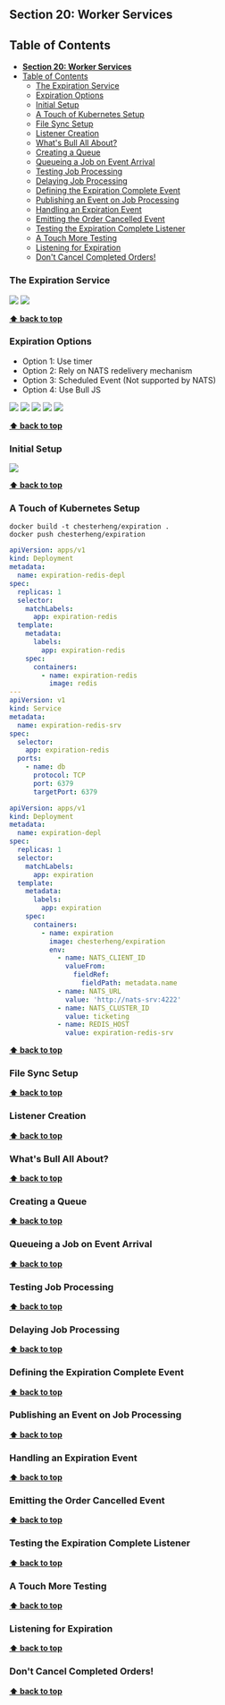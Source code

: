 ## **Section 20: Worker Services**

## Table of Contents
- [**Section 20: Worker Services**](#section-20-worker-services)
- [Table of Contents](#table-of-contents)
  - [The Expiration Service](#the-expiration-service)
  - [Expiration Options](#expiration-options)
  - [Initial Setup](#initial-setup)
  - [A Touch of Kubernetes Setup](#a-touch-of-kubernetes-setup)
  - [File Sync Setup](#file-sync-setup)
  - [Listener Creation](#listener-creation)
  - [What's Bull All About?](#whats-bull-all-about)
  - [Creating a Queue](#creating-a-queue)
  - [Queueing a Job on Event Arrival](#queueing-a-job-on-event-arrival)
  - [Testing Job Processing](#testing-job-processing)
  - [Delaying Job Processing](#delaying-job-processing)
  - [Defining the Expiration Complete Event](#defining-the-expiration-complete-event)
  - [Publishing an Event on Job Processing](#publishing-an-event-on-job-processing)
  - [Handling an Expiration Event](#handling-an-expiration-event)
  - [Emitting the Order Cancelled Event](#emitting-the-order-cancelled-event)
  - [Testing the Expiration Complete Listener](#testing-the-expiration-complete-listener)
  - [A Touch More Testing](#a-touch-more-testing)
  - [Listening for Expiration](#listening-for-expiration)
  - [Don't Cancel Completed Orders!](#dont-cancel-completed-orders)

### The Expiration Service

![](section-20/expiration-service-1.jpg)
![](section-20/expiration-service-2.jpg)

**[⬆ back to top](#table-of-contents)**

### Expiration Options

- Option 1: Use timer
- Option 2: Rely on NATS redelivery mechanism 
- Option 3: Scheduled Event (Not supported by NATS)
- Option 4: Use Bull JS

![](section-20/expiration-options.jpg)
![](section-20/option-1.jpg)
![](section-20/option-2.jpg)
![](section-20/option-3.jpg)
![](section-20/option-4.jpg)

**[⬆ back to top](#table-of-contents)**

### Initial Setup

![](section-20/setup.jpg)

**[⬆ back to top](#table-of-contents)**

### A Touch of Kubernetes Setup

```console
docker build -t chesterheng/expiration .
docker push chesterheng/expiration
```

```yaml
apiVersion: apps/v1
kind: Deployment
metadata:
  name: expiration-redis-depl
spec:
  replicas: 1
  selector:
    matchLabels:
      app: expiration-redis
  template:
    metadata:
      labels:
        app: expiration-redis
    spec:
      containers:
        - name: expiration-redis
          image: redis
---
apiVersion: v1
kind: Service
metadata:
  name: expiration-redis-srv
spec:
  selector:
    app: expiration-redis
  ports:
    - name: db
      protocol: TCP
      port: 6379
      targetPort: 6379
```

```yaml
apiVersion: apps/v1
kind: Deployment
metadata:
  name: expiration-depl
spec:
  replicas: 1
  selector:
    matchLabels:
      app: expiration
  template:
    metadata:
      labels:
        app: expiration
    spec:
      containers:
        - name: expiration
          image: chesterheng/expiration
          env:
            - name: NATS_CLIENT_ID
              valueFrom:
                fieldRef:
                  fieldPath: metadata.name
            - name: NATS_URL
              value: 'http://nats-srv:4222'
            - name: NATS_CLUSTER_ID
              value: ticketing
            - name: REDIS_HOST
              value: expiration-redis-srv
```

**[⬆ back to top](#table-of-contents)**

### File Sync Setup
**[⬆ back to top](#table-of-contents)**

### Listener Creation
**[⬆ back to top](#table-of-contents)**

### What's Bull All About?
**[⬆ back to top](#table-of-contents)**

### Creating a Queue
**[⬆ back to top](#table-of-contents)**

### Queueing a Job on Event Arrival
**[⬆ back to top](#table-of-contents)**

### Testing Job Processing
**[⬆ back to top](#table-of-contents)**

### Delaying Job Processing
**[⬆ back to top](#table-of-contents)**

### Defining the Expiration Complete Event
**[⬆ back to top](#table-of-contents)**

### Publishing an Event on Job Processing
**[⬆ back to top](#table-of-contents)**

### Handling an Expiration Event
**[⬆ back to top](#table-of-contents)**

### Emitting the Order Cancelled Event
**[⬆ back to top](#table-of-contents)**

### Testing the Expiration Complete Listener
**[⬆ back to top](#table-of-contents)**

### A Touch More Testing
**[⬆ back to top](#table-of-contents)**

### Listening for Expiration
**[⬆ back to top](#table-of-contents)**

### Don't Cancel Completed Orders!
**[⬆ back to top](#table-of-contents)**